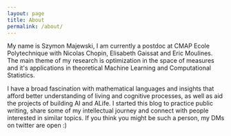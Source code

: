 ```yaml
---
layout: page
title: About
permalink: /about/
---
```


<!---
This is the base Jekyll theme. You can find out more info about customizing your Jekyll theme, as well as basic Jekyll usage documentation at [jekyllrb.com](https://jekyllrb.com/)
--->
<!---
You can find the source code for Minima at GitHub:
[jekyll][jekyll-organization] /
[minima](https://github.com/jekyll/minima)
--->
<!---
You can find the source code for Jekyll at GitHub:
[jekyll][jekyll-organization] /
[jekyll](https://github.com/jekyll/jekyll)
--->
<!---
[jekyll-organization]: https://github.com/jekyll
--->

My name is Szymon Majewski, I am currently a postdoc at CMAP Ecole Polytechnique with Nicolas Chopin, Elisabeth Gaissat and Eric Moulines. The main theme of my research is optimization in the space of measures and it's applications in theoretical Machine Learning and Computational Statistics.

I have a broad fascination with mathematical languages and insights that afford better understanding of living and cognitive processes, as well as aid the projects of building AI and ALife. I started this blog to practice public writing, share some of my intellectual journey and connect with people interested in similar topics. If you think you might be such a person, my DMs on twitter are open :)
